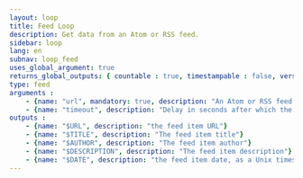 ```yaml
---
layout: loop
title: Feed Loop
description: Get data from an Atom or RSS feed.
sidebar: loop
lang: en
subnav: loop_feed
uses_global_argument: true
returns_global_outputs: { countable : true, timestampable : false, versionable : false }
type: feed
arguments :
    - {name: "url", mandatory: true, description: "An Atom or RSS feed URL.", example: "url='http://thelia.net/feeds/?lang=en'"}
    - {name: "timeout", description: "Delay in seconds after which the loop closes the connection with the remote server", example: "timeout=10"}
outputs :
    - {name: "$URL", description: "the feed item URL"}
    - {name: "$TITLE", description: "The feed item title"}
    - {name: "$AUTHOR", description: "The feed item author"}
    - {name: "$DESCRIPTION", description: "The feed item description"}
    - {name: "$DATE", description: "the feed item date, as a Unix timestamp"}
---
```

